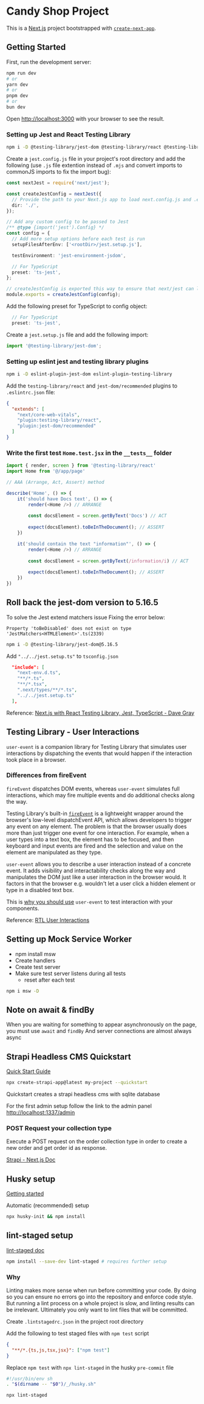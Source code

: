 # Candy Shop Project

This is a [Next.js](https://nextjs.org/) project bootstrapped with [`create-next-app`](https://github.com/vercel/next.js/tree/canary/packages/create-next-app).

## Getting Started

First, run the development server:

```bash
npm run dev
# or
yarn dev
# or
pnpm dev
# or
bun dev
```

Open [http://localhost:3000](http://localhost:3000) with your browser to see the result.

### Setting up Jest and React Testing Library

```bash
npm i -D @testing-library/jest-dom @testing-library/react @testing-library/user-event jest jest-environment-jsdom ts-jest
```

Create a `jest.config.js` file in your project's root directory and add the following (use `.js` file extention instead of `.mjs` and convert imports to commonJS imports to fix the import bug):

```typescript
const nextJest = require('next/jest');

const createJestConfig = nextJest({
  // Provide the path to your Next.js app to load next.config.js and .env files in your test environment
  dir: './',
});

// Add any custom config to be passed to Jest
/** @type {import('jest').Config} */
const config = {
  // Add more setup options before each test is run
  setupFilesAfterEnv: ['<rootDir>/jest.setup.js'],

  testEnvironment: 'jest-environment-jsdom',

  // For TypeScript
  preset: 'ts-jest',
};

// createJestConfig is exported this way to ensure that next/jest can load the Next.js config which is async
module.exports = createJestConfig(config);
```

Add the following preset for TypeScript to config object:

```typescript
  // For TypeScript
  preset: 'ts-jest',
```

Create a `jest.setup.js` file and add the following import:

```typescript
import '@testing-library/jest-dom';
```

### Setting up eslint jest and testing library plugins

```bash
npm i -D eslint-plugin-jest-dom eslint-plugin-testing-library
```

Add the `testing-library/react` and `jest-dom/recommended` plugins to `.eslintrc.json` file:

```json
{
  "extends": [
    "next/core-web-vitals",
    "plugin:testing-library/react",
    "plugin:jest-dom/recommended"
  ]
}
```

### Write the first test `Home.test.jsx` in the `__tests__` folder

```typescript
import { render, screen } from '@testing-library/react'
import Home from '@/app/page'

// AAA (Arrange, Act, Assert) method

describe('Home', () => {
    it('should have Docs text', () => {
        render(<Home />) // ARRANGE
    
        const docsElement = screen.getByText('Docs') // ACT
    
        expect(docsElement).toBeInTheDocument(); // ASSERT
    })

    it('should contain the text "information"', () => {
        render(<Home />) // ARRANGE
    
        const docsElement = screen.getByText(/information/i) // ACT
    
        expect(docsElement).toBeInTheDocument(); // ASSERT
    })
})
```

## Roll back the jest-dom version to 5.16.5

To solve the Jest extend matchers issue
Fixing the error below:

`Property 'toBeDisabled' does not exist on type 'JestMatchers<HTMLElement>'.ts(2339)`

```bash
npm i -D @testing-library/jest-dom@5.16.5
```

Add `"../../jest.setup.ts"` to `tsconfig.json`

```json
  "include": [
    "next-env.d.ts",
    "**/*.ts",
    "**/*.tsx",
    ".next/types/**/*.ts",
    "../../jest.setup.ts"
  ],
```

Reference:
[Next.js with React Testing Library, Jest, TypeScript - Dave Gray](https://www.youtube.com/watch?v=AS79oJ3Fcf0)

## Testing Library - User Interactions

`user-event` is a companion library for Testing Library that simulates user interactions by dispatching the events that would happen if the interaction took place in a browser.

### Differences from fireEvent

`fireEvent` dispatches DOM events, whereas `user-event` simulates full interactions, which may fire multiple events and do additional checks along the way.

Testing Library's built-in [`fireEvent`](https://testing-library.com/docs/dom-testing-library/api-events#fireevent) is a lightweight wrapper around the browser's low-level dispatchEvent API, which allows developers to trigger any event on any element. The problem is that the browser usually does more than just trigger one event for one interaction. For example, when a user types into a text box, the element has to be focused, and then keyboard and input events are fired and the selection and value on the element are manipulated as they type.

`user-event` allows you to describe a user interaction instead of a concrete event. It adds visibility and interactability checks along the way and manipulates the DOM just like a user interaction in the browser would. It factors in that the browser e.g. wouldn't let a user click a hidden element or type in a disabled text box.

This is [why you should use](https://ph-fritsche.github.io/blog/post/why-userevent) `user-event` to test interaction with your components.

Reference: [RTL User Interactions](https://testing-library.com/docs/user-event/intro)

## Setting up Mock Service Worker

- npm install msw
- Create handlers
- Create test server
- Make sure test server listens during all tests
  - reset after each test

```bash
npm i msw -D
```

## Note on await & findBy

When you are waiting for something to appear asynchronously on the page, you must use `await` and `findBy`
And server connections are almost always async

## Strapi Headless CMS Quickstart

[Quick Start Guide](https://docs.strapi.io/dev-docs/quick-start)

```bash
npx create-strapi-app@latest my-project --quickstart
```

Quickstart creates a strapi headless cms with sqlite database

For the first admin setup follow the link to the admin panel
<http://localhost:1337/admin>

### POST Request your collection type

Execute a POST request on the order collection type in order to create a new order and get order id as response.

[Strapi - Next.js Doc](https://docs.strapi.io/dev-docs/integrations/next-js#post-request-your-collection-type)

## Husky setup

[Getting started](https://typicode.github.io/husky/getting-started.html)

Automatic (recommended) setup

```bash
npx husky-init && npm install
```

## lint-staged setup

[lint-staged doc](https://github.com/lint-staged/lint-staged)

```bash
npm install --save-dev lint-staged # requires further setup
```

### Why

Linting makes more sense when run before committing your code. By doing so you can ensure no errors go into the repository and enforce code style. But running a lint process on a whole project is slow, and linting results can be irrelevant. Ultimately you only want to lint files that will be committed.

Create `.lintstagedrc.json` in the project root directory

Add the following to test staged files with `npm test` script

```json
{
  "**/*.{ts,js,tsx,jsx}": ["npm test"]
}
```

Replace `npm test` with `npx lint-staged` in the husky `pre-commit` file

```bash
#!/usr/bin/env sh
. "$(dirname -- "$0")/_/husky.sh"

npx lint-staged

```
